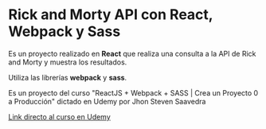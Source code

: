 # Rick and Morty API con React, Webpack y Sass
<p> Es un proyecto realizado en <b>React</b> que realiza una consulta a la API de Rick and Morty y muestra los resultados. </p>
<p> Utiliza las librerías <b>webpack</b> y <b>sass</b>. </p>

<p> Es un proyecto del curso "ReactJS + Webpack + SASS | Crea un Proyecto 0 a Producción" dictado en Udemy por Jhon Steven Saavedra</p>

<a href="https://www.udemy.com/course/reactjs-webpack-sass-crea-un-proyecto-0-a-produccion/">
    Link directo al curso en Udemy
</a>